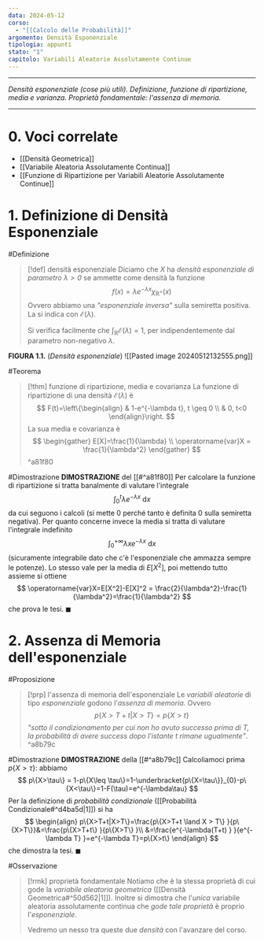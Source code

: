 ```yaml
---
data: 2024-05-12
corso:
  - "[[Calcolo delle Probabilità]]"
argomento: Densità Esponenziale
tipologia: appunti
stato: "1"
capitolo: Variabili Aleatorie Assolutamente Continue
---
```

- - -
*Densità esponenziale (cose più utili). Definizione, funzione di ripartizione, media e varianza. Proprietà fondamentale: l'assenza di memoria.*
- - -
# 0. Voci correlate
- [[Densità Geometrica]]
- [[Variabile Aleatoria Assolutamente Continua]]
- [[Funzione di Ripartizione per Variabili Aleatorie Assolutamente Continue]]
# 1. Definizione di Densità Esponenziale
#Definizione 
> [!def] densità esponenziale
> Diciamo che $X$ ha *densità esponenziale di parametro $\lambda >0$* se ammette come densità la funzione
> $$
> f(x)=\lambda e^{-\lambda x}\chi_{\mathbb{R}^+}(x)
> $$
> Ovvero abbiamo una *"esponenziale inversa"* sulla semiretta positiva. La si indica con $\mathcal{E}(\lambda)$.
> 
> Si verifica facilmente che $\int_\mathbb{R}\mathcal{E}(\lambda)=1$, per indipendentemente dal parametro non-negativo $\lambda$.

**FIGURA 1.1.** (*Densità esponenziale*)
![[Pasted image 20240512132555.png]]

#Teorema 
> [!thm] funzione di ripartizione, media e covarianza
> La funzione di ripartizione di una densità $\mathcal{E}(\lambda)$ è
> $$
> F(t)=\left\{\begin{align}
> & 1-e^{-\lambda t}, t \geq 0 \\
> & 0, t<0
> \end{align}\right.
> $$
> La sua media e covarianza è
> $$
> \begin{gather}
> E[X]=\frac{1}{\lambda} \\
> \operatorname{var}X = \frac{1}{\lambda^2}
> \end{gather}
> $$
^a81f80

#Dimostrazione 
**DIMOSTRAZIONE** del [[#^a81f80]]
Per calcolare la funzione di ripartizione si tratta banalmente di valutare l'integrale
$$
\int_0^t \lambda e^{-\lambda x}\ \text{d}x
$$
da cui seguono i calcoli (si mette $0$ perché tanto è definita $0$ sulla semiretta negativa). Per quanto concerne invece la media si tratta di valutare l'integrale indefinito
$$
\int_{0}^{+\infty}\lambda x e^{-\lambda x}\ \text{d}x
$$
(sicuramente integrabile dato che c'è l'esponenziale che ammazza sempre le potenze). Lo stesso vale per la media di $E[X^2]$, poi mettendo tutto assieme si ottiene
$$
\operatorname{var}X=E[X^2]-E[X]^2 = \frac{2}{\lambda^2}-\frac{1}{\lambda^2}=\frac{1}{\lambda^2}
$$
che prova le tesi. $\blacksquare$

# 2. Assenza di Memoria dell'esponenziale
#Proposizione 
> [!prp] l'assenza di memoria dell'esponenziale
> Le *variabili aleatorie* di tipo *esponenziale* godono l'*assenza di memoria*. Ovvero 
> $$
> p\{X>T+t|X>T\}=p\{X>t\}
> $$
> *"sotto il condizionamento per cui non ho avuto successo prima di $T$, la probabilità di avere success dopo l'istante $t$ rimane ugualmente"*.
^a8b79c

#Dimostrazione 
**DIMOSTRAZIONE** della [[#^a8b79c]]
Calcoliamoci prima $p\{X>\tau\}$: abbiamo 
$$
p\{X>\tau\} = 1-p\{X\leq \tau\}=1-\underbracket{p\{X=\tau\}}_{0}-p\{X<\tau\}=1-F(\tau)=e^{-\lambda\tau}
$$
Per la definizione di *probabilità condizionale* ([[Probabilità Condizionale#^d4ba5d|1]]) si ha
$$
\begin{align}
p\{X>T+t|X>T\}=\frac{p\{X>T+t \land X > T\} }{p\{X>T\}}&=\frac{p\{X>T+t\} }{p\{X>T\} }\\
&=\frac{e^{-\lambda(T+t) } }{e^{-\lambda T} }=e^{-\lambda T}=p\{X>t\}
\end{align}
$$
che dimostra la tesi. $\blacksquare$

#Osservazione 
> [!rmk] proprietà fondamentale
> Notiamo che è la stessa proprietà di cui gode la *variabile aleatoria geometrica* ([[Densità Geometrica#^50d562|1]]). Inoltre si dimostra che l'*unica* variabile aleatoria assolutamente continua che *gode tale proprietà* è proprio l'*esponenziale*.
> 
> Vedremo un nesso tra queste due *densità* con l'avanzare del corso.
